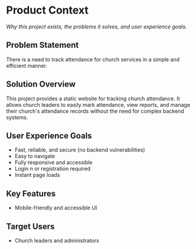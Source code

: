 # Product Context

_Why this project exists, the problems it solves, and user experience goals._

## Problem Statement

There is a need to track attendance for church services in a simple and efficient manner.

## Solution Overview

This project provides a static website for tracking church attendance. It allows church leaders to easily mark attendance, view reports, and manage their church's attendance records without the need for complex backend systems.

## User Experience Goals

- Fast, reliable, and secure (no backend vulnerabilities)
- Easy to navigate
- Fully responsive and accessible
- Login n or registration required
- Instant page loads

## Key Features

- Mobile-friendly and accessible UI

## Target Users

- Church leaders and administrators
